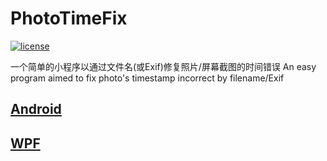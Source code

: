 # PhotoTimeFix

[![license](https://img.shields.io/badge/license-MIT-blue.svg)](https://github.com/singleNeuron/PhotoTimeFix/blob/master/LICENSE)

一个简单的小程序以通过文件名(或Exif)修复照片/屏幕截图的时间错误 An easy program aimed to fix photo's timestamp incorrect by filename/Exif

## [Android](./Kotlin/android/README.md)

## [WPF](./DotNet/README.md)
